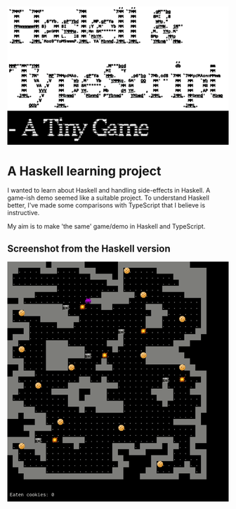 ![](hs-ts-a-tiny-game.png)

# A Haskell learning project

I wanted to learn about Haskell and handling side-effects in Haskell. A game-ish demo seemed like a suitable project. To understand Haskell better, I've made some comparisons with TypeScript that I believe is instructive.

My aim is to make 'the same' game/demo in Haskell and TypeScript.

## Screenshot from the Haskell version

![](screenshot.gif)
